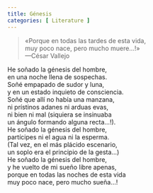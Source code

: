 ```yaml
---
title: Génesis 
categories: [ Literature ]
---
```


>«Porque en todas las tardes de esta vida, <br>muy poco nace, pero mucho
>muere…!» <br>—César Vallejo

He soñado la génesis del hombre, <br>
en una noche llena de sospechas.<br>
Soñé empapado de sudor y luna,<br>
y en un estado inquieto de consciencia.<br>
Soñé que allí no había una manzana,<br>
ni prístinos adanes ni arduas evas,<br>
ni bien ni mal (siquiera se insinuaba<br>
un ángulo formando alguna recta…!).<br>
He soñado la génesis del hombre,<br>
partícipes ni el agua ni la esperma.<br>
(Tal vez, en el más plácido escenario,<br>
un soplo era el principio de la gesta…)<br>
He soñado la génesis del hombre,<br>
y he vuelto de mi sueño libre apenas,<br>
porque en todas las noches de esta vida<br>
muy poco nace, pero mucho sueña…!<br>

